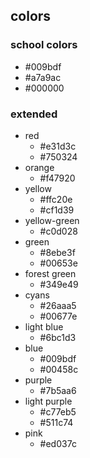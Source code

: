 ## colors

### school colors

* #009bdf
* #a7a9ac
* #000000

### extended

* red
  * #e31d3c
  * #750324
* orange
  * #f47920
* yellow
  * #ffc20e
  * #cf1d39
* yellow-green
  * #c0d028
* green
  * #8ebe3f
  * #00653e
* forest green
  * #349e49
* cyans
  * #26aaa5
  * #00677e
* light blue
  * #6bc1d3
* blue
  * #009bdf
  * #00458c
* purple
  * #7b5aa6
* light purple
  * #c77eb5
  * #511c74
* pink
  * #ed037c
